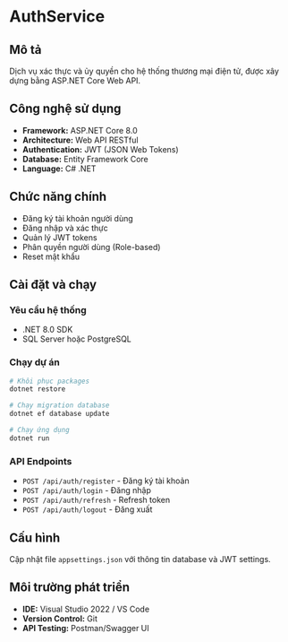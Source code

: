 # AuthService

## Mô tả
Dịch vụ xác thực và ủy quyền cho hệ thống thương mại điện tử, được xây dựng bằng ASP.NET Core Web API.

## Công nghệ sử dụng
- **Framework:** ASP.NET Core 8.0
- **Architecture:** Web API RESTful
- **Authentication:** JWT (JSON Web Tokens)
- **Database:** Entity Framework Core
- **Language:** C# .NET

## Chức năng chính
- Đăng ký tài khoản người dùng
- Đăng nhập và xác thực
- Quản lý JWT tokens
- Phân quyền người dùng (Role-based)
- Reset mật khẩu

## Cài đặt và chạy

### Yêu cầu hệ thống
- .NET 8.0 SDK
- SQL Server hoặc PostgreSQL

### Chạy dự án
```bash
# Khôi phục packages
dotnet restore

# Chạy migration database
dotnet ef database update

# Chạy ứng dụng
dotnet run
```

### API Endpoints
- `POST /api/auth/register` - Đăng ký tài khoản
- `POST /api/auth/login` - Đăng nhập
- `POST /api/auth/refresh` - Refresh token
- `POST /api/auth/logout` - Đăng xuất

## Cấu hình
Cập nhật file `appsettings.json` với thông tin database và JWT settings.

## Môi trường phát triển
- **IDE:** Visual Studio 2022 / VS Code
- **Version Control:** Git
- **API Testing:** Postman/Swagger UI